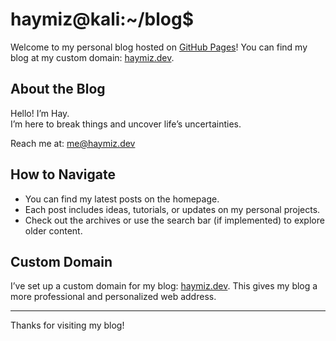# haymiz@kali:~/blog$

Welcome to my personal blog hosted on [GitHub Pages](https://pages.github.com/)! You can find my blog at my custom domain: [haymiz.dev](https://haymiz.dev).

## About the Blog

Hello! I’m Hay.
<br />
I’m here to break things and uncover life’s uncertainties.

Reach me at: me@haymiz.dev

## How to Navigate

- You can find my latest posts on the homepage.
- Each post includes ideas, tutorials, or updates on my personal projects.
- Check out the archives or use the search bar (if implemented) to explore older content.

## Custom Domain

I’ve set up a custom domain for my blog: [haymiz.dev](https://haymiz.dev). This gives my blog a more professional and personalized web address.

---
Thanks for visiting my blog!
